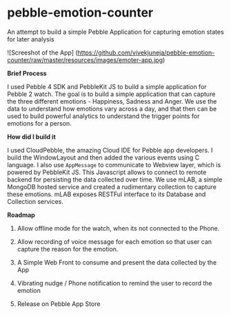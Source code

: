 # pebble-emotion-counter
An attempt to build a simple Pebble Application for capturing emotion states for later analysis


![Screeshot of the App]
(https://github.com/vivekjuneja/pebble-emotion-counter/raw/master/resources/images/emoter-app.jpg)


**Brief Process**

I used Pebble 4 SDK and PebbleKit JS to build a simple application for Pebble 2 watch. The goal is to build a simple 
application that can capture the three different emotions - Happiness, Sadness and Anger. We use the data to understand 
how emotions vary across a day, and that then can be used to build powerful analytics to understand the trigger points 
for emotions for a person.

**How did I build it**

I used CloudPebble, the amazing Cloud IDE for Pebble app developers. I build the WindowLayout and then added the various events 
using C language. I also use `AppMessage` to communicate to Webview layer, which is powered by PebbleKit JS. This Javascript
allows to connect to remote backend for persisting the data collected over time. We use mLAB, a simple MongoDB hosted service 
and created a rudimentary collection to capture these emotions. mLAB exposes RESTFul interface to its Database and Collection
services. 

**Roadmap**

1. Allow offline mode for the watch, when its not connected to the Phone. 

2. Allow recording of voice message for each emotion so that user can capture the reason for the emotion.

3. A Simple Web Front to consume and present the data collected by the App 

4. Vibrating nudge / Phone notification to remind the user to record the emotion

5. Release on Pebble App Store

